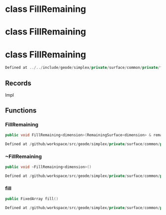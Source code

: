 # class FillRemaining

# class FillRemaining

# class FillRemaining

```cpp
Defined at ../../include/geode/simplex/private/surface/common/private/fill_remaining.h#24
```

## Records

Impl



## Functions

### FillRemaining

```cpp
public void FillRemaining<dimension>(RemainingSurface<dimension> & remaining)
```

```cpp
Defined at /github/workspace/src/geode/simplex/private/surface/common/private/fill_remaining.cpp#213
```

### ~FillRemaining

```cpp
public void ~FillRemaining<dimension>()
```

```cpp
Defined at /github/workspace/src/geode/simplex/private/surface/common/private/fill_remaining.cpp#220
```

### fill

```cpp
public FixedArray fill()
```

```cpp
Defined at /github/workspace/src/geode/simplex/private/surface/common/private/fill_remaining.cpp#225
```



